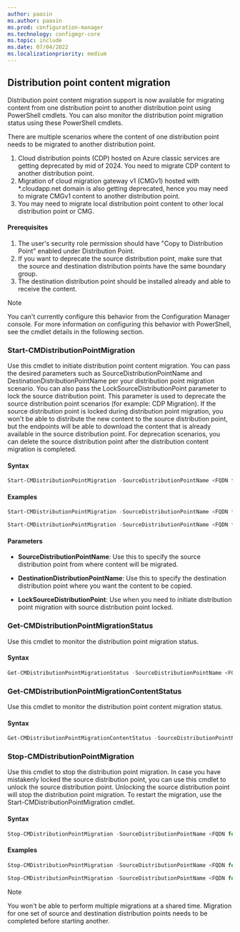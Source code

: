 ```yaml
---
author: paasin
ms.author: paasin
ms.prod: configuration-manager
ms.technology: configmgr-core
ms.topic: include
ms.date: 07/04/2022
ms.localizationpriority: medium
---
```


## <a name="bkmk_dpconmig"></a> Distribution point content migration
<!--10928371-->
Distribution point content migration support is now available for migrating content from one distribution point to another distribution point using PowerShell cmdlets. You can also monitor the distribution point migration status using these PowerShell cmdlets. 

There are multiple scenarios where the content of one distribution point needs to be migrated to another distribution point. 
1) Cloud distribution points (CDP) hosted on Azure classic services are getting deprecated by mid of 2024. You need to migrate CDP content to another distribution point.
2) Migration of cloud migration gateway v1 (CMGv1) hosted with *.cloudapp.net domain is also getting deprecated, hence you may need to migrate CMGv1 content to another distribution point.
3) You may need to migrate local distribution point content to other local distribution point or CMG. 

#### Prerequisites

1) The user's security role permission should have "Copy to Distribution Point" enabled under Distribution Point.
2) If you want to deprecate the source distribution point, make sure that the source and destination distribution points have the same boundary group.
3) The destination distribution point should be installed already and able to receive the content. 

> [!NOTE]
> You can't currently configure this behavior from the Configuration Manager console. For more information on configuring this behavior with PowerShell, see the cmdlet details in the following section. 

### Start-CMDistributionPointMigration 

Use this cmdlet to initiate distribution point content migration. You can pass the desired parameters such as SourceDistributionPointName and DestinationDistributionPointName per your distribution point migration scenario. 
You can also pass the LockSourceDistributionPoint parameter to lock the source distribution point. This parameter is used to deprecate the source distribution point scenarios (for example: CDP Migration). If the source distribution point is locked during distribution point migration, you won't be able to distribute the new content to the source distribution point, but the endpoints will be able to download the content that is already available in the source distribution point. 
For deprecation scenarios, you can delete the source distribution point after the distribution content migration is completed.  

#### Syntax

```powershell
Start-CMDistributionPointMigration -SourceDistributionPointName <FQDN for source distribution point> -DestinationDistributionPointName <FQDN for destination distribution point> 
```

#### Examples

```powershell
Start-CMDistributionPointMigration -SourceDistributionPointName <FQDN for source distribution point> -DestinationDistributionPointName <FQDN for destination distribution point> -LockSourceDistributionPoint  

Start-CMDistributionPointMigration -SourceDistributionPointName <FQDN for source distribution point> -DestinationDistributionPointName <FQDN for destination distribution point> 
```

#### Parameters

- **SourceDistributionPointName**: Use this to specify the source distribution point from where content will be migrated.

- **DestinationDistributionPointName**: Use this to specify the destination distribution point where you want the content to be copied.

- **LockSourceDistributionPoint**: Use when you need to initiate distribution point migration with source distribution point locked. 


### Get-CMDistributionPointMigrationStatus 

Use this cmdlet to monitor the distribution point migration status.

#### Syntax

```powershell
Get-CMDistributionPointMigrationStatus -SourceDistributionPointName <FQDN for source distribution point> -DestinationDistributionPointName <FQDN for destination distribution point> 
```

### Get-CMDistributionPointMigrationContentStatus 

Use this cmdlet to monitor the distribution point content migration status.

#### Syntax

```powershell
Get-CMDistributionPointMigrationContentStatus -SourceDistributionPointName <FQDN for source distribution point> -DestinationDistributionPointName <FQDN for destination distribution point>
```

### Stop-CMDistributionPointMigration 

Use this cmdlet to stop the distribution point migration. In case you have mistakenly locked the source distribution point, you can use this cmdlet to unlock the source distribution point. Unlocking the source distribution point will stop the distribution point migration. To restart the migration, use the Start-CMDistributionPointMigration cmdlet.

#### Syntax

```powershell
Stop-CMDistributionPointMigration -SourceDistributionPointName <FQDN for source distribution point> -DestinationDistributionPointName <FQDN for destination distribution point> 
```

#### Examples

```powershell
Stop-CMDistributionPointMigration -SourceDistributionPointName <FQDN for source distribution point> -DestinationDistributionPointName <FQDN for destination distribution point> -LockSourceDistributionPoint  

Stop-CMDistributionPointMigration -SourceDistributionPointName <FQDN for source distribution point> -DestinationDistributionPointName <FQDN for destination distribution point> 
```

> [!NOTE]
> You won't be able to perform multiple migrations at a shared time. Migration for one set of source and destination distribution points needs to be completed before starting another.


